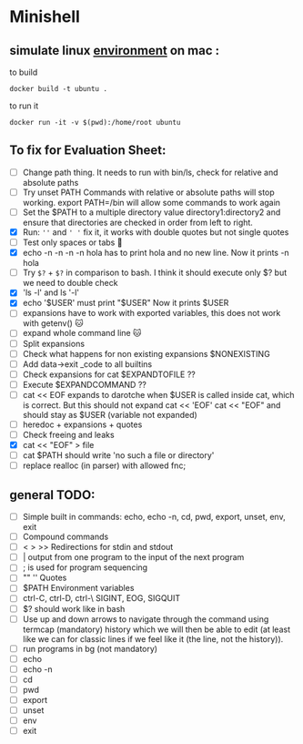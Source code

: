# Minishell

## simulate linux [environment](https://gist.github.com/CarloCattano/73482a9e846e27165e85dcf32cda91ad) on mac :

to build
```
docker build -t ubuntu .
```

to run it
```
docker run -it -v $(pwd):/home/root ubuntu
```

## To fix for Evaluation Sheet:
- [ ] Change path thing. It needs to run with bin/ls, check for relative and absolute paths
- [ ] Try unset PATH Commands with relative or absolute paths will stop working. export PATH=/bin  will allow some commands to work again
- [ ] Set the $PATH to a multiple directory value directory1:directory2 and ensure that directories are checked in order from left to right.
- [x] Run: `''` and  `' '` fix it, it works with double quotes but not single quotes
- [ ] Test only spaces or tabs :face_with_peeking_eye:
- [x] echo -n -n -n -n hola has to print hola and no new line. Now it prints -n hola
- [ ] Try `$?` + `$?` in comparison to bash. I think it should execute only $? but we need to double check
- [x] 'ls -l'  and ls '-l'
- [x] echo '$USER' must print "$USER"  Now it prints $USER
- [ ] expansions have to work with exported variables, this does not work with getenv() :cat:
- [ ] expand whole command line :cat:
- [ ] Split expansions
- [ ] Check what happens for non existing expansions $NONEXISTING
- [ ] Add data->exit _code to all builtins
- [ ] Check expansions for cat $EXPANDTOFILE ??
- [ ] Execute $EXPANDCOMMAND ??
- [ ] cat << EOF  expands to darotche when $USER is called inside cat, which is correct. But this should not expand  cat << 'EOF'  cat << "EOF"  and should stay as $USER (variable not expanded)
- [ ] heredoc + expansions + quotes
- [ ] Check freeing and leaks
- [x] cat << "EOF" > file 
- [ ] cat $PATH should write 'no such a file or directory'
- [ ] replace realloc (in parser) with allowed fnc;
      
## general TODO:
- [ ] Simple built in commands: echo, echo -n, cd, pwd, export, unset, env, exit
- [ ] Compound commands
- [ ] < > >>  Redirections for stdin and stdout
- [ ] | output from one program to the input of the next program
- [ ] ; is used for program sequencing
- [ ] "" '' Quotes
- [ ] $PATH Environment variables
- [ ] ctrl-C, ctrl-D, ctrl-\  SIGINT, EOG, SIGQUIT
- [ ] $? should work like in bash
- [ ] Use up and down arrows to navigate through the command using termcap (mandatory) history which we will then be able to edit (at least like we can for classic lines if we feel like it (the line, not the history)).
- [ ] run programs in bg (not mandatory)
- [ ] echo
- [ ] echo -n
- [ ] cd
- [ ] pwd
- [ ] export
- [ ] unset
- [ ] env
- [ ] exit
